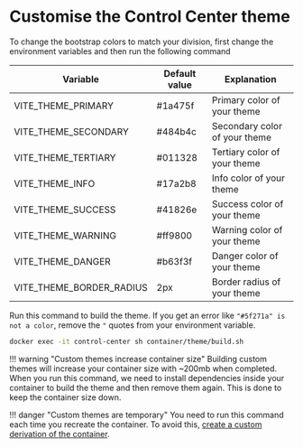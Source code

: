 # Customise the Control Center theme

To change the bootstrap colors to match your division, first change the environment variables and then run the following command

| Variable | Default value | Explanation |
| ------- | --- | --- |
| VITE_THEME_PRIMARY | #1a475f | Primary color of your theme |
| VITE_THEME_SECONDARY | #484b4c | Secondary color of your theme |
| VITE_THEME_TERTIARY | #011328 | Tertiary color of your theme |
| VITE_THEME_INFO | #17a2b8 | Info color of your theme |
| VITE_THEME_SUCCESS | #41826e | Success color of your theme |
| VITE_THEME_WARNING | #ff9800 | Warning color of your theme |
| VITE_THEME_DANGER | #b63f3f | Danger color of your theme |
| VITE_THEME_BORDER_RADIUS | 2px | Border radius of your theme |

Run this command to build the theme. If you get an error like `"#5f271a" is not a color`, remove the `"` quotes from your environment variable.

```sh
docker exec -it control-center sh container/theme/build.sh
```

!!! warning "Custom themes increase container size"
    Building custom themes will increase your container size with ~200mb when completed.
    When you run this command, we need to install dependencies inside your container to build the theme and then remove them again.
    This is done to keep the container size down.

!!! danger "Custom themes are temporary"
    You need to run this command each time you recreate the container.
    To avoid this, [create a custom derivation of the container](./custom.md).
